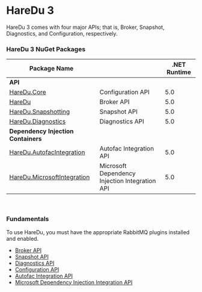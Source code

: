 # HareDu 3

HareDu 3 comes with four major APIs; that is, Broker, Snapshot, Diagnostics, and Configuration, respectively.

### HareDu 3 NuGet Packages

| Package Name |  | .NET Runtime |
|---| --- | --- |
| **API** |  |  |
| [HareDu.Core](https://www.nuget.org/packages/HareDu.Core/) | Configuration API | 5.0 |
| [HareDu](https://www.nuget.org/packages/HareDu/) | Broker API | 5.0 |
| [HareDu.Snapshotting](https://www.nuget.org/packages/HareDu.Snapshotting/) | Snapshot API | 5.0 |
| [HareDu.Diagnostics](https://www.nuget.org/packages/HareDu.Diagnostics/) | Diagnostics API | 5.0 |
| **Dependency Injection Containers** | | |
| [HareDu.AutofacIntegration](https://www.nuget.org/packages/HareDu.AutofacIntegration/) | Autofac Integration API | 5.0 |
| [HareDu.MicrosoftIntegration](https://www.nuget.org/packages/HareDu.MicrosoftIntegration/) | Microsoft Dependency Injection Integration API| 5.0 |

<br>

### Fundamentals
To use HareDu, you must have the appropriate RabbitMQ plugins installed and enabled.

- [Broker API](https://github.com/ahives/HareDu3/blob/master/docs/broker-api.md)
- [Snapshot API](https://github.com/ahives/HareDu3/blob/master/docs/snapshot-api.md)
- [Diagnostics API](https://github.com/ahives/HareDu3/blob/master/docs/diagnostics-api.md)
- [Configuration API](https://github.com/ahives/HareDu3/blob/master/docs/configuration.md)
- [Autofac Integration API](https://github.com/ahives/HareDu3/blob/master/docs/autofac-integration.md)
- [Microsoft Dependency Injection Integration API](https://github.com/ahives/HareDu3/blob/master/docs/core-integration.md)

